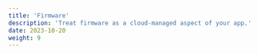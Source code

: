 ```yaml
---
title: 'Firmware'
description: 'Treat firmware as a cloud-managed aspect of your app.'
date: 2023-10-20
weight: 9
---
```


